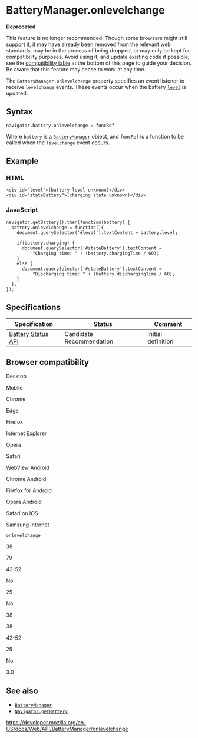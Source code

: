 # BatteryManager.onlevelchange

**Deprecated**

This feature is no longer recommended. Though some browsers might still support it, it may have already been removed from the relevant web standards, may be in the process of being dropped, or may only be kept for compatibility purposes. Avoid using it, and update existing code if possible; see the [compatibility table](#browser_compatibility) at the bottom of this page to guide your decision. Be aware that this feature may cease to work at any time.

The `BatteryManager.onlevelchange` property specifies an event listener to receive `levelchange` events. These events occur when the battery [`level`](level) is updated.

## Syntax

    navigator.battery.onlevelchange = funcRef

Where `battery` is a [`BatteryManager`](../batterymanager) object, and `funcRef` is a function to be called when the `levelchange` event occurs.

## Example

### HTML

    <div id="level">(battery level unknown)</div>
    <div id="stateBattery">(charging state unknown)</div>

### JavaScript

    navigator.getBattery().then(function(battery) {
      battery.onlevelchange = function(){
        document.querySelector('#level').textContent = battery.level;

        if(battery.charging) {
          document.querySelector('#stateBattery').textContent =
              "Charging time: " + (battery.chargingTime / 60);
        }
        else {
          document.querySelector('#stateBattery').textContent =
              "Discharging time: " + (battery.dischargingTime / 60);
        }
      };
    });

## Specifications

<table><thead><tr class="header"><th>Specification</th><th>Status</th><th>Comment</th></tr></thead><tbody><tr class="odd"><td><a href="https://w3c.github.io/battery/">Battery Status API</a></td><td><span class="spec-cr">Candidate Recommendation</span></td><td>Initial definition</td></tr></tbody></table>

## Browser compatibility

Desktop

Mobile

Chrome

Edge

Firefox

Internet Explorer

Opera

Safari

WebView Android

Chrome Android

Firefox for Android

Opera Android

Safari on IOS

Samsung Internet

`onlevelchange`

38

79

43-52

No

25

No

38

38

43-52

25

No

3.0

## See also

- [`BatteryManager`](../batterymanager)
- [`Navigator.getBattery`](../navigator/getbattery)

<a href="https://developer.mozilla.org/en-US/docs/Web/API/BatteryManager/onlevelchange" class="_attribution-link">https://developer.mozilla.org/en-US/docs/Web/API/BatteryManager/onlevelchange</a>
